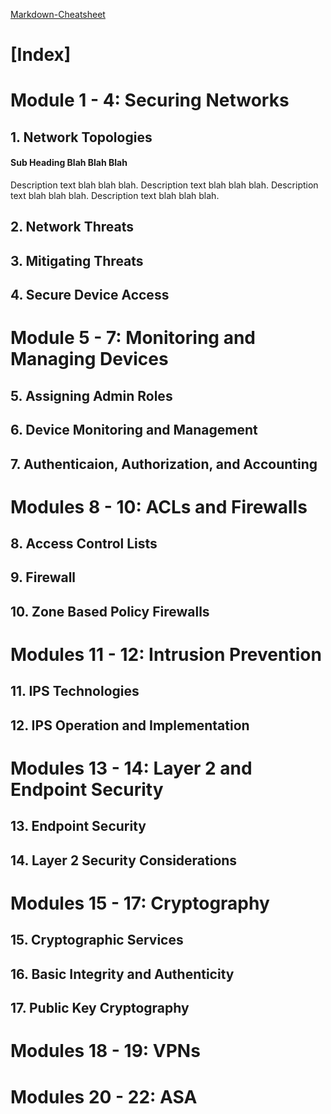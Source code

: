 [Markdown-Cheatsheet](https://www.markdownguide.org/cheat-sheet/)

# [Index]
# Module 1 - 4: Securing Networks
## 1. Network Topologies
#### Sub Heading Blah Blah Blah
Description text blah blah blah. Description text blah blah blah. Description text blah blah blah. Description text blah blah blah. 
## 2. Network Threats
## 3. Mitigating Threats
## 4. Secure Device Access

# Module 5 - 7: Monitoring and Managing Devices
## 5. Assigning Admin Roles
## 6. Device Monitoring and Management
## 7. Authenticaion, Authorization, and Accounting

# Modules 8 - 10: ACLs and Firewalls
## 8. Access Control Lists
## 9. Firewall
## 10. Zone Based Policy Firewalls

# Modules 11 - 12: Intrusion Prevention
## 11. IPS Technologies
## 12. IPS Operation and Implementation

# Modules 13 - 14: Layer 2 and Endpoint Security
## 13. Endpoint Security
## 14. Layer 2 Security Considerations

# Modules 15 - 17: Cryptography
## 15. Cryptographic Services
## 16. Basic Integrity and Authenticity
## 17. Public Key Cryptography

# Modules 18 - 19: VPNs


# Modules 20 - 22: ASA

